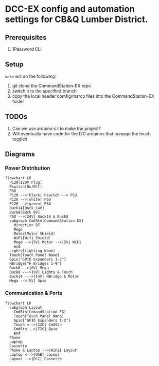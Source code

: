 # DCC-EX config and automation settings for CB&Q Lumber District.

## Prerequisites

1. 1Password CLI

## Setup

`make` will do the following:
1. git clone the CommandStation-EX repo
1. switch it to the specified branch
1. copy the local header comfig/marco files into the CommandStation-EX folder

## TODOs

1. Can we use arduino-cli to make the project?
1. Will eventually have code for the I2C arduinos that manage the touch toggles

## Diagrams

### Power Distribution

```mermaid
flowchart LR
  P120[120V Plug]
  Pswitch[On/Off]
  PSU
  P120 -->|black| Pswitch --> PSU
  P120 -->|white| PSU
  P120 -->|green| PSU
  Buck14[Buck 14V]
  Buck8[Buck 8V]
  PSU -->|24V| Buck14 & Buck8
  subgraph CmdStn[CommandStation EX]
    direction BT
    Mega
    Motor[Motor Shield]
    WiFi[Wifi Shield]
    Mega -->|5V| Motor -->|5V| WiFi
    end
  Lights[Lighting Nano]
  Touch[Touch Panel Nano]
  Gpio["GPIO Expanders 1-2"]
  HBridge["H Bridges 1-9"]
  Buck8 -->|8V| Mega
  Buck8 --->|8V| Lights & Touch
  Buck14 --->|14V| HBridge & Motor
  Mega -->|5V| Gpio
```

### Communication & Ports

```mermaid
flowchart LR
  subgraph Layout
    CmdStn[ComandStation EX]
    Touch[Touch Panel Nano]
    Gpio["GPIO Expanders 1-2"]
    Touch <-->|I2C| CmdStn
    CmdStn -->|I2C| Gpio
    end
  Phone
  Laptop
  Cassette
  Phone & Laptop -->|WiFi| Layout
  Laptop <-->|USB| Layout
  Layout -->|DCC| Cassette
```
